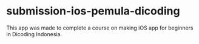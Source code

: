# submission-ios-pemula-dicoding #
This app was made to complete a course on making iOS app for beginners in Dicoding Indonesia.
